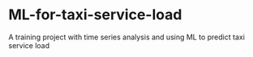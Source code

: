 # ML-for-taxi-service-load
A training project with time series analysis and using ML to predict taxi service load

